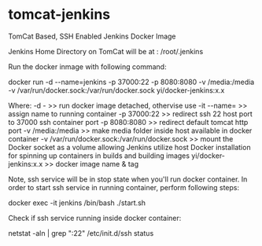 # tomcat-jenkins
TomCat Based, SSH Enabled Jenkins Docker Image

Jenkins Home Directory on TomCat will be at : /root/.jenkins

Run the docker inmage with following command:

docker run -d --name=jenkins -p 37000:22 -p 8080:8080 -v /media:/media -v /var/run/docker.sock:/var/run/docker.sock yi/docker-jenkins:x.x

Where:
-d - >> run docker image detached, othervise use -it
--name= >> assign name to running container
-p 37000:22 >> redirect ssh 22 host port to 37000 ssh container port
-p 8080:8080 >> redirect default tomcat http port
-v /media:/media >> make media folder inside host available in docker container
-v /var/run/docker.sock:/var/run/docker.sock >> mount the Docker socket as a volume allowing Jenkins utilize host Docker installation for spinning up containers in builds and building images
yi/docker-jenkins:x.x >> docker image name & tag

Note, ssh service will be in stop state when you'll run docker container.
In order to start ssh service in running container, perform following steps:

docker exec -it jenkins /bin/bash
./start.sh

Check if ssh service running inside docker container:

 netstat -aln | grep ":22"
 /etc/init.d/ssh status


